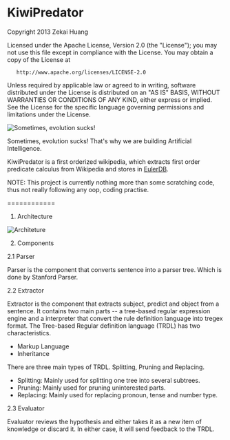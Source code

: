 KiwiPredator
============

Copyright 2013 Zekai Huang

   Licensed under the Apache License, Version 2.0 (the "License");
   you may not use this file except in compliance with the License.
   You may obtain a copy of the License at

       http://www.apache.org/licenses/LICENSE-2.0

   Unless required by applicable law or agreed to in writing, software
   distributed under the License is distributed on an "AS IS" BASIS,
   WITHOUT WARRANTIES OR CONDITIONS OF ANY KIND, either express or implied.
   See the License for the specific language governing permissions and
   limitations under the License.
   



<img src="http://www.brainmaker.org/wp-content/uploads/2013/02/sometimes_evolution_sucks_poster-r7d659c1b8dc24d679a5f70f44af7277d_w2u_400.jpg" alt="Sometimes, evolution sucks!">


Sometimes, evolution sucks! That's why we are building Artificial Intelligence.

KiwiPredator is a first orderized wikipedia, which extracts first order predicate calculus from Wikipedia and stores in <a href="https://github.com/Zekai/EulerDB">EulerDB<a>. 

NOTE: This project is currently nothing more than some scratching code, thus not really following any oop, coding practise. 

============

1. Architecture

<img src="http://www.brainmaker.org/wp-content/uploads/2013/07/architecture.png" alt="Architeture">

2. Components

2.1 Parser

Parser is the component that converts sentence into a parser tree. Which is done by Stanford Parser. 

2.2 Extractor

Extractor is the component that extracts subject, predict and object from a sentence. It contains two main parts -- a tree-based regular expression engine and a interpreter that convert the rule definition language into tregex format. The Tree-based Regular definition language (TRDL) has two characteristics.

* Markup Language
* Inheritance

There are three main types of TRDL. Splitting, Pruning and Replacing.

* Splitting: Mainly used for splitting one tree into several subtrees.
* Pruning: Mainly used for pruning uninterested parts.
* Replacing: Mainly used for replacing pronoun, tense and number type.

2.3 Evaluator

Evaluator reviews the hypothesis and either takes it as a new item of knowledge or discard it. In either case, it will send feedback to the TRDL. 
